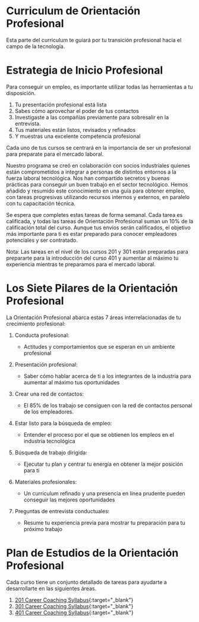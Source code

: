 ﻿# Curriculum de Orientación Profesional

Esta parte del curriculum te guiará por tu transición profesional hacia el campo de la tecnología.

# Estrategia de Inicio Profesional
Para conseguir un empleo, es importante utilizar todas las herramientas a tu disposición.

1. Tu presentación profesional está lista
1. Sabes cómo aprovechar el poder de tus contactos
1. Investigaste a las compañías previamente para sobresalir en la entrevista.
1. Tus materiales están listos, revisados y refinados
1. Y muestras una excelente competencia profesional

Cada uno de tus cursos se centrará en la importancia de ser un profesional para preparate para el mercado laboral.

Nuestro programa se creó en colaboración con socios industriales quienes están comprometidos a integrar a personas de distintos entornos a la fuerza laboral tecnológica. Nos han compartido secretos y buenas prácticas para conseguir un buen trabajo en el sector tecnológico. Hemos añadido y resumido este conocimiento en una guía para obtener empleo, con tareas progresivas utilizando recursos internos y externos, en paralelo con tu capacitación técnica. 

Se espera que completes estas tareas de forma semanal. Cada tarea es calificada, y todas las tareas de Orientación Profesional suman un 10% de la calificación total del curso. Aunque tus envíos serán calificados, el objetivo más importante para ti es estar preparado para conocer empleadores potenciales y ser contratado.

Nota: Las tareas en el nivel de los cursos 201 y 301 están preparadas para prepararte para la introducción del curso 401 y aumentar al máximo tu experiencia mientras te preparamos para el mercado laboral. 

# Los Siete Pilares de la Orientación Profesional

La Orientación Profesional abarca estas 7 áreas interrelacionadas de tu crecimiento profesional:

1. Conducta profesional:
   - Actitudes y comportamientos que se esperan en un ambiente profesional

1. Presentación profesional:
   - Saber cómo hablar acerca de ti a los integrantes de la industria para aumentar al máximo tus oportunidades

1. Crear una red de contactos:
   - El 85% de los trabajo se consiguen con la red de contactos personal de los empleadores.

1. Estar listo para la búsqueda de empleo:
   - Entender el proceso por el que se obtienen los empleos en el industria tecnológica

1. Búsqueda de trabajo dirigida:
   - Ejecutar tu plan y centrar tu energía en obtener la mejor posición para ti

1. Materiales profesionales:
   - Un curriculum refinado y una presencia en línea prudente pueden conseguir las mejores oportunidades

1. Preguntas de entrevista conductuales:
   - Resume tu experiencia previa para mostrar tu preparación para tu próximo trabajo

# Plan de Estudios de la Orientación Profesional

Cada curso tiene un conjunto detallado de tareas para ayudarte a desarrollarte en las siguientes áreas.

1. [201 Career Coaching Syllabus](./201/){:target="_blank"}
1. [301 Career Coaching Syllabus](./301/){:target="_blank"}
1. [401 Career Coaching Syllabus](./401/){:target="_blank"}

